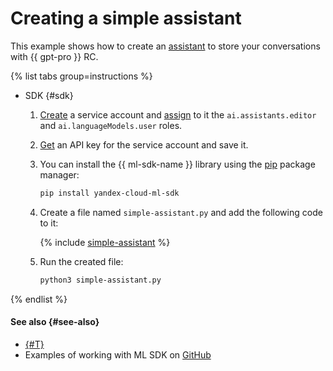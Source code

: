 # Creating a simple assistant

This example shows how to create an [assistant](../../concepts/assistant/index.md) to store your conversations with {{ gpt-pro }} RC.

{% list tabs group=instructions %}

- SDK {#sdk}

  1. [Create](../../../iam/operations/sa/create.md) a service account and [assign](../../../iam/operations/sa/assign-role-for-sa.md) to it the `ai.assistants.editor` and `ai.languageModels.user` roles.
  1. [Get](../../../iam/operations/api-key/create.md) an API key for the service account and save it.
  1. You can install the {{ ml-sdk-name }} library using the [pip](https://pip.pypa.io/en/stable/) package manager:

     ```bash
     pip install yandex-cloud-ml-sdk
     ```

  1. Create a file named `simple-assistant.py` and add the following code to it:

     {% include [simple-assistant](../../../_includes/foundation-models/examples/simple-assistant.md) %}

  1. Run the created file:

     ```bash
     python3 simple-assistant.py
     ```

{% endlist %}

#### See also {#see-also}

* [{#T}](./create-with-searchindex.md)
* Examples of working with ML SDK on [GitHub](https://github.com/yandex-cloud/yandex-cloud-ml-sdk/tree/master/examples/sync/assistants) 